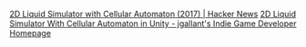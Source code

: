 
[2D Liquid Simulator with Cellular Automaton (2017) | Hacker News](https://news.ycombinator.com/item?id=34946877)
[2D Liquid Simulator With Cellular Automaton in Unity - jgallant's Indie Game Developer Homepage](https://www.jgallant.com/2d-liquid-simulator-with-cellular-automaton-in-unity/)

